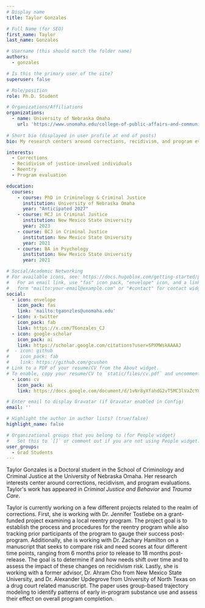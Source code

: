 ```yaml
---
# Display name
title: Taylor Gonzales

# Full Name (for SEO)
first_name: Taylor
last_name: Gonzales

# Username (this should match the folder name)
authors:
  - gonzales

# Is this the primary user of the site?
superuser: false

# Role/position
role: Ph.D. Student

# Organizations/Affiliations
organizations:
  - name: University of Nebraska Omaha
    url: 'https://www.unomaha.edu/college-of-public-affairs-and-community-service/criminology-and-criminal-justice/about-us/taylor-gonzales.php'
    
# Short bio (displayed in user profile at end of posts)
bio: My research centers around corrections, recidivism, and program evaluations.

interests:
  - Corrections
  - Recidivism of justice-involved individuals
  - Reentry
  - Program evaluation

education:
  courses:
    - course: PhD in Criminology & Criminal Justice
      institution: University of Nebraska Omaha
      year: "Anticipated 2027"
    - course: MCJ in Criminal Justice
      institution: New Mexico State University
      year: 2023
    - course: BCJ in Criminal Justice
      institution: New Mexico State University
      year: 2021
    - course: BA in Psychology
      institution: New Mexico State University
      year: 2021

# Social/Academic Networking
# For available icons, see: https://docs.hugoblox.com/getting-started/page-builder/#icons
#   For an email link, use "fas" icon pack, "envelope" icon, and a link in the
#   form "mailto:your-email@example.com" or "#contact" for contact widget.
social:
  - icon: envelope
    icon_pack: fas
    link: 'mailto:tgaonzles@unomaha.edu'
  - icon: x-twitter
    icon_pack: fab
    link: https://x.com/TGonzales_CJ
  - icon: google-scholar
    icon_pack: ai
    link: https://scholar.google.com/citations?user=SPXMWskAAAAJ
#  - icon: github
#    icon_pack: fab
#    link: https://github.com/gcushen
# Link to a PDF of your resume/CV from the About widget.
# To enable, copy your resume/CV to `static/files/cv.pdf` and uncomment the lines below.
  - icon: cv
    icon_pack: ai
    link: https://docs.google.com/document/d/1vNr8yXfahdG2vT5MC3lVaZcY8RxSvkNn

# Enter email to display Gravatar (if Gravatar enabled in Config)
email: ''

# Highlight the author in author lists? (true/false)
highlight_name: false

# Organizational groups that you belong to (for People widget)
#   Set this to `[]` or comment out if you are not using People widget.
user_groups:
  - Grad Students
---
```


Taylor Gonzales is a Doctoral student in the School of Criminology and Criminal Justice at the University of Nebraska Omaha. Her research interests center around corrections, recidivism, and program evaluations. Taylor's work has appeared in *Criminal Justice and Behavior* and *Trauma Care*.

Taylor is currently working on a few different projects related to the realm of corrections. First, she is working with Dr. Jennifer Tostlebe on a grant-funded project examining a local reentry program. The project goal is to establish the process and procedures for the reentry program while also tracking prior participants of the program to gauge their success post-program. Additionally, she is working with Dr. Zachary Hamilton on a manuscript that seeks to compare risk and need scores at four different time points, ranging from 6 months prior to release to 18 months post-release. The goal is to determine if and how needs shift over time and to assess the impact of these changes on recidivism risk. Lastly, she is working with a former advisor, Dr. Ahram Cho from New Mexico State University, and Dr. Alexander Updegrove from University of North Texas on a drug court related manuscript. The paper uses group-based trajectory modeling to identify patterns of early in-program substance use and assess their effect on overall program completion.
